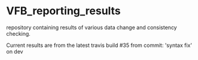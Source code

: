 # VFB_reporting_results
repository containing results of various data change and consistency checking.

 Current results are from the latest travis build #35 from commit: 'syntax fix' on dev

